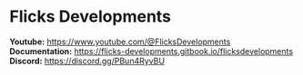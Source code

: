 # Flicks  Developments

**Youtube:**   https://www.youtube.com/@FlicksDevelopments
<br>
**Documentation:** https://flicks-developments.gitbook.io/flicksdevelopments
<br>
**Discord:**  https://discord.gg/PBun4RyvBU

